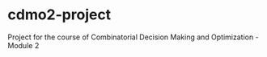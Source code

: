 # cdmo2-project
Project for the course of Combinatorial Decision Making and Optimization - Module 2

